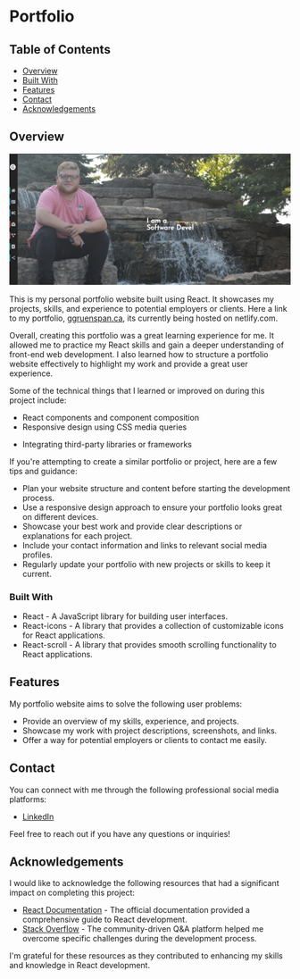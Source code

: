 # Portfolio

## Table of Contents

- [Overview](#overview)
- [Built With](#built-with)
- [Features](#features)
- [Contact](#contact)
- [Acknowledgements](#acknowledgements)

## Overview

![Portfolio Screenshot](./src/components/assets/images/Portfolio.png)

This is my personal portfolio website built using React. It showcases my projects, skills, and experience to potential employers or clients. Here a link to my portfolio, [ggruenspan.ca](https://ggruenspan-portfolio.netlify.app), its currently being hosted on netlify.com.

Overall, creating this portfolio was a great learning experience for me. It allowed me to practice my React skills and gain a deeper understanding of front-end web development. I also learned how to structure a portfolio website effectively to highlight my work and provide a great user experience.

Some of the technical things that I learned or improved on during this project include:
- React components and component composition  
- Responsive design using CSS media queries
<!-- Routing and navigation using React Router -->
- Integrating third-party libraries or frameworks

If you're attempting to create a similar portfolio or project, here are a few tips and guidance:
- Plan your website structure and content before starting the development process.
- Use a responsive design approach to ensure your portfolio looks great on different devices.
- Showcase your best work and provide clear descriptions or explanations for each project.
- Include your contact information and links to relevant social media profiles.
- Regularly update your portfolio with new projects or skills to keep it current.

### Built With

- React - A JavaScript library for building user interfaces.
- React-icons - A library that provides a collection of customizable icons for React applications.
- React-scroll - A library that provides smooth scrolling functionality to React applications.

## Features

My portfolio website aims to solve the following user problems:

- Provide an overview of my skills, experience, and projects.
- Showcase my work with project descriptions, screenshots, and links.
- Offer a way for potential employers or clients to contact me easily.

## Contact

You can connect with me through the following professional social media platforms:

- [LinkedIn](https://www.linkedin.com/in/ggruenspan/)

Feel free to reach out if you have any questions or inquiries!

## Acknowledgements

I would like to acknowledge the following resources that had a significant impact on completing this project:

- [React Documentation](https://react.dev/learn) - The official documentation provided a comprehensive guide to React development.
- [Stack Overflow](https://stackoverflow.com/) - The community-driven Q&A platform helped me overcome specific challenges during the development process.

I'm grateful for these resources as they contributed to enhancing my skills and knowledge in React development.

